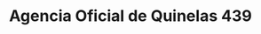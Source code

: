 ---
title: "Agencia Oficial de Quinelas 439"
url: /puerto-piray/agencia-oficial-de-quinelas-439/
shop: lotería
---
